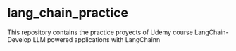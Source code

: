 # lang_chain_practice
This repository contains the practice proyects of Udemy course  LangChain- Develop LLM powered applications with LangChainn
